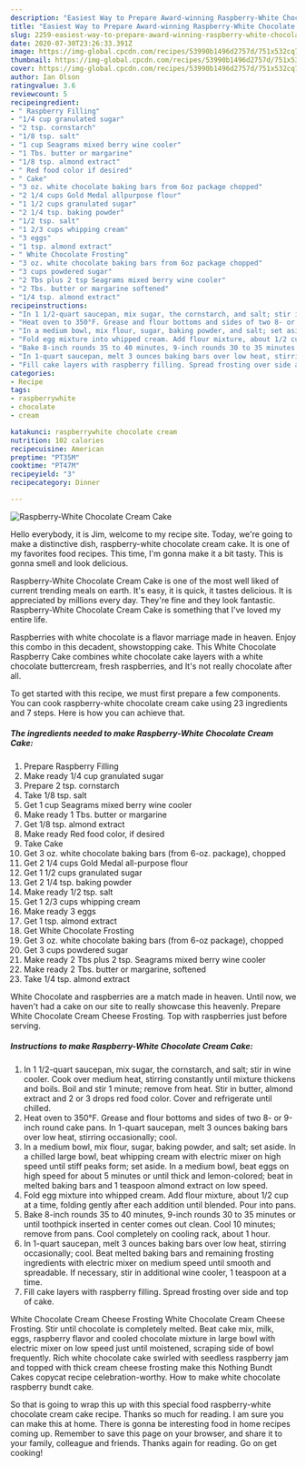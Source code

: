 ```yaml
---
description: "Easiest Way to Prepare Award-winning Raspberry-White Chocolate Cream Cake"
title: "Easiest Way to Prepare Award-winning Raspberry-White Chocolate Cream Cake"
slug: 2259-easiest-way-to-prepare-award-winning-raspberry-white-chocolate-cream-cake
date: 2020-07-30T23:26:33.391Z
image: https://img-global.cpcdn.com/recipes/53990b1496d2757d/751x532cq70/raspberry-white-chocolate-cream-cake-recipe-main-photo.jpg
thumbnail: https://img-global.cpcdn.com/recipes/53990b1496d2757d/751x532cq70/raspberry-white-chocolate-cream-cake-recipe-main-photo.jpg
cover: https://img-global.cpcdn.com/recipes/53990b1496d2757d/751x532cq70/raspberry-white-chocolate-cream-cake-recipe-main-photo.jpg
author: Ian Olson
ratingvalue: 3.6
reviewcount: 5
recipeingredient:
- " Raspberry Filling"
- "1/4 cup granulated sugar"
- "2 tsp. cornstarch"
- "1/8 tsp. salt"
- "1 cup Seagrams mixed berry wine cooler"
- "1 Tbs. butter or margarine"
- "1/8 tsp. almond extract"
- " Red food color if desired"
- " Cake"
- "3 oz. white chocolate baking bars from 6oz package chopped"
- "2 1/4 cups Gold Medal allpurpose flour"
- "1 1/2 cups granulated sugar"
- "2 1/4 tsp. baking powder"
- "1/2 tsp. salt"
- "1 2/3 cups whipping cream"
- "3 eggs"
- "1 tsp. almond extract"
- " White Chocolate Frosting"
- "3 oz. white chocolate baking bars from 6oz package chopped"
- "3 cups powdered sugar"
- "2 Tbs plus 2 tsp Seagrams mixed berry wine cooler"
- "2 Tbs. butter or margarine softened"
- "1/4 tsp. almond extract"
recipeinstructions:
- "In 1 1/2-quart saucepan, mix sugar, the cornstarch, and salt; stir in wine cooler. Cook over medium heat, stirring constantly until mixture thickens and boils. Boil and stir 1 minute; remove from heat. Stir in butter, almond extract and 2 or 3 drops red food color. Cover and refrigerate until chilled."
- "Heat oven to 350°F. Grease and flour bottoms and sides of two 8- or 9-inch round cake pans. In 1-quart saucepan, melt 3 ounces baking bars over low heat, stirring occasionally; cool."
- "In a medium bowl, mix flour, sugar, baking powder, and salt; set aside. In a chilled large bowl, beat whipping cream with electric mixer on high speed until stiff peaks form; set aside. In a medium bowl, beat eggs on high speed for about 5 minutes or until thick and lemon-colored; beat in melted baking bars and 1 teaspoon almond extract on low speed."
- "Fold egg mixture into whipped cream. Add flour mixture, about 1/2 cup at a time, folding gently after each addition until blended. Pour into pans."
- "Bake 8-inch rounds 35 to 40 minutes, 9-inch rounds 30 to 35 minutes or until toothpick inserted in center comes out clean. Cool 10 minutes; remove from pans. Cool completely on cooling rack, about 1 hour."
- "In 1-quart saucepan, melt 3 ounces baking bars over low heat, stirring occasionally; cool. Beat melted baking bars and remaining frosting ingredients with electric mixer on medium speed until smooth and spreadable. If necessary, stir in additional wine cooler, 1 teaspoon at a time."
- "Fill cake layers with raspberry filling. Spread frosting over side and top of cake."
categories:
- Recipe
tags:
- raspberrywhite
- chocolate
- cream

katakunci: raspberrywhite chocolate cream 
nutrition: 102 calories
recipecuisine: American
preptime: "PT35M"
cooktime: "PT47M"
recipeyield: "3"
recipecategory: Dinner

---
```



![Raspberry-White Chocolate Cream Cake](https://img-global.cpcdn.com/recipes/53990b1496d2757d/751x532cq70/raspberry-white-chocolate-cream-cake-recipe-main-photo.jpg)

Hello everybody, it is Jim, welcome to my recipe site. Today, we're going to make a distinctive dish, raspberry-white chocolate cream cake. It is one of my favorites food recipes. This time, I'm gonna make it a bit tasty. This is gonna smell and look delicious.

Raspberry-White Chocolate Cream Cake is one of the most well liked of current trending meals on earth. It's easy, it is quick, it tastes delicious. It is appreciated by millions every day. They're fine and they look fantastic. Raspberry-White Chocolate Cream Cake is something that I've loved my entire life.

Raspberries with white chocolate is a flavor marriage made in heaven. Enjoy this combo in this decadent, showstopping cake. This White Chocolate Raspberry Cake combines white chocolate cake layers with a white chocolate buttercream, fresh raspberries, and It&#39;s not really chocolate after all.


To get started with this recipe, we must first prepare a few components. You can cook raspberry-white chocolate cream cake using 23 ingredients and 7 steps. Here is how you can achieve that.

<!--inarticleads1-->

##### The ingredients needed to make Raspberry-White Chocolate Cream Cake:

1. Prepare  Raspberry Filling
1. Make ready 1/4 cup granulated sugar
1. Prepare 2 tsp. cornstarch
1. Take 1/8 tsp. salt
1. Get 1 cup Seagrams mixed berry wine cooler
1. Make ready 1 Tbs. butter or margarine
1. Get 1/8 tsp. almond extract
1. Make ready  Red food color, if desired
1. Take  Cake
1. Get 3 oz. white chocolate baking bars (from 6-oz. package), chopped
1. Get 2 1/4 cups Gold Medal all-purpose flour
1. Get 1 1/2 cups granulated sugar
1. Get 2 1/4 tsp. baking powder
1. Make ready 1/2 tsp. salt
1. Get 1 2/3 cups whipping cream
1. Make ready 3 eggs
1. Get 1 tsp. almond extract
1. Get  White Chocolate Frosting
1. Get 3 oz. white chocolate baking bars (from 6-oz package), chopped
1. Get 3 cups powdered sugar
1. Make ready 2 Tbs plus 2 tsp. Seagrams mixed berry wine cooler
1. Make ready 2 Tbs. butter or margarine, softened
1. Take 1/4 tsp. almond extract


White Chocolate and raspberries are a match made in heaven. Until now, we haven&#39;t had a cake on our site to really showcase this heavenly. Prepare White Chocolate Cream Cheese Frosting. Top with raspberries just before serving. 

<!--inarticleads2-->

##### Instructions to make Raspberry-White Chocolate Cream Cake:

1. In 1 1/2-quart saucepan, mix sugar, the cornstarch, and salt; stir in wine cooler. Cook over medium heat, stirring constantly until mixture thickens and boils. Boil and stir 1 minute; remove from heat. Stir in butter, almond extract and 2 or 3 drops red food color. Cover and refrigerate until chilled.
1. Heat oven to 350°F. Grease and flour bottoms and sides of two 8- or 9-inch round cake pans. In 1-quart saucepan, melt 3 ounces baking bars over low heat, stirring occasionally; cool.
1. In a medium bowl, mix flour, sugar, baking powder, and salt; set aside. In a chilled large bowl, beat whipping cream with electric mixer on high speed until stiff peaks form; set aside. In a medium bowl, beat eggs on high speed for about 5 minutes or until thick and lemon-colored; beat in melted baking bars and 1 teaspoon almond extract on low speed.
1. Fold egg mixture into whipped cream. Add flour mixture, about 1/2 cup at a time, folding gently after each addition until blended. Pour into pans.
1. Bake 8-inch rounds 35 to 40 minutes, 9-inch rounds 30 to 35 minutes or until toothpick inserted in center comes out clean. Cool 10 minutes; remove from pans. Cool completely on cooling rack, about 1 hour.
1. In 1-quart saucepan, melt 3 ounces baking bars over low heat, stirring occasionally; cool. Beat melted baking bars and remaining frosting ingredients with electric mixer on medium speed until smooth and spreadable. If necessary, stir in additional wine cooler, 1 teaspoon at a time.
1. Fill cake layers with raspberry filling. Spread frosting over side and top of cake.


White Chocolate Cream Cheese Frosting White Chocolate Cream Cheese Frosting. Stir until chocolate is completely melted. Beat cake mix, milk, eggs, raspberry flavor and cooled chocolate mixture in large bowl with electric mixer on low speed just until moistened, scraping side of bowl frequently. Rich white chocolate cake swirled with seedless raspberry jam and topped with thick cream cheese frosting make this Nothing Bundt Cakes copycat recipe celebration-worthy. How to make white chocolate raspberry bundt cake. 

So that is going to wrap this up with this special food raspberry-white chocolate cream cake recipe. Thanks so much for reading. I am sure you can make this at home. There is gonna be interesting food in home recipes coming up. Remember to save this page on your browser, and share it to your family, colleague and friends. Thanks again for reading. Go on get cooking!
